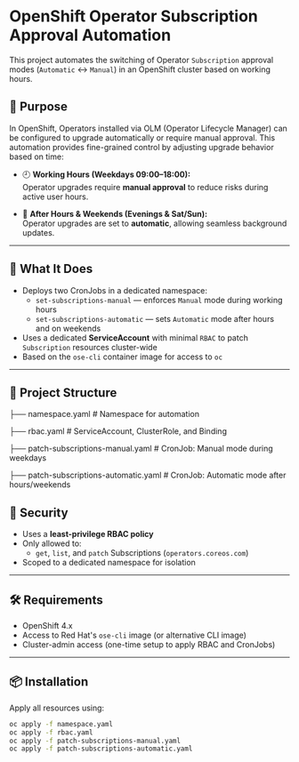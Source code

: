 # OpenShift Operator Subscription Approval Automation

This project automates the switching of Operator `Subscription` approval modes (`Automatic` ↔ `Manual`) in an OpenShift cluster based on working hours.

## 🎯 Purpose

In OpenShift, Operators installed via OLM (Operator Lifecycle Manager) can be configured to upgrade automatically or require manual approval. This automation provides fine-grained control by adjusting upgrade behavior based on time:

- 🕘 **Working Hours (Weekdays 09:00–18:00):**  
  Operator upgrades require **manual approval** to reduce risks during active user hours.

- 🌙 **After Hours & Weekends (Evenings & Sat/Sun):**  
  Operator upgrades are set to **automatic**, allowing seamless background updates.

---

## 🚀 What It Does

- Deploys two CronJobs in a dedicated namespace:
  - `set-subscriptions-manual` — enforces `Manual` mode during working hours
  - `set-subscriptions-automatic` — sets `Automatic` mode after hours and on weekends
- Uses a dedicated **ServiceAccount** with minimal `RBAC` to patch `Subscription` resources cluster-wide
- Based on the `ose-cli` container image for access to `oc`

---

## 📁 Project Structure

├── namespace.yaml                    # Namespace for automation

├── rbac.yaml                         # ServiceAccount, ClusterRole, and Binding

├── patch-subscriptions-manual.yaml   # CronJob: Manual mode during weekdays

├── patch-subscriptions-automatic.yaml # CronJob: Automatic mode after hours/weekends



## 🔐 Security

- Uses a **least-privilege RBAC policy**
- Only allowed to:
  - `get`, `list`, and `patch` Subscriptions (`operators.coreos.com`)
- Scoped to a dedicated namespace for isolation

---

## 🛠 Requirements

- OpenShift 4.x
- Access to Red Hat's `ose-cli` image (or alternative CLI image)
- Cluster-admin access (one-time setup to apply RBAC and CronJobs)

---

## 📦 Installation

Apply all resources using:

```bash
oc apply -f namespace.yaml
oc apply -f rbac.yaml
oc apply -f patch-subscriptions-manual.yaml
oc apply -f patch-subscriptions-automatic.yaml
